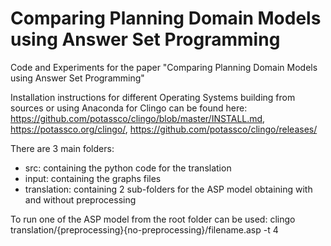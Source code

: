 # Comparing Planning Domain Models using Answer Set Programming
 Code and Experiments for the paper "Comparing Planning Domain Models using Answer Set Programming"

Installation instructions for different Operating Systems building from sources or using Anaconda for Clingo can be found here: https://github.com/potassco/clingo/blob/master/INSTALL.md, https://potassco.org/clingo/, https://github.com/potassco/clingo/releases/

There are 3 main folders:
 - src: containing the python code for the translation
 - input: containing the graphs files
 - translation: containing 2 sub-folders for the ASP model obtaining with and without preprocessing

To run one of the ASP model from the root folder can be used: clingo translation/{preprocessing}{no-preprocessing}/filename.asp -t 4
